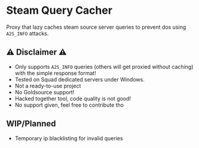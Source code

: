 # Steam Query Cacher

Proxy that lazy caches steam source server queries to prevent dos using ```A2S_INFO``` attacks.

## ⚠ Disclaimer ⚠

* Only supports ```A2S_INFO``` queries (others will get proxied without caching) with the simple response format!
* Tested on Squad dedicated servers under Windows.
* Not a ready-to-use project
* No Goldsource support!
* Hacked together tool, code quality is not good!
* No support given, feel free to contribute tho

## WIP/Planned

* Temporary ip blacklisting for invalid queries
